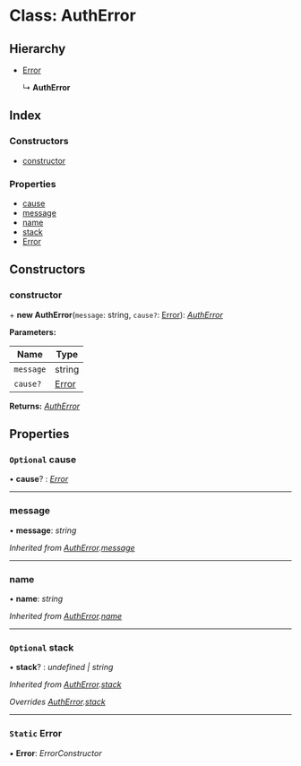 # Class: AuthError

## Hierarchy

* [Error](autherror.md#static-error)

  ↳ **AuthError**

## Index

### Constructors

* [constructor](autherror.md#constructor)

### Properties

* [cause](autherror.md#optional-cause)
* [message](autherror.md#message)
* [name](autherror.md#name)
* [stack](autherror.md#optional-stack)
* [Error](autherror.md#static-error)

## Constructors

###  constructor

\+ **new AuthError**(`message`: string, `cause?`: [Error](autherror.md#static-error)): *[AuthError](autherror.md)*

**Parameters:**

Name | Type |
------ | ------ |
`message` | string |
`cause?` | [Error](autherror.md#static-error) |

**Returns:** *[AuthError](autherror.md)*

## Properties

### `Optional` cause

• **cause**? : *[Error](autherror.md#static-error)*

___

###  message

• **message**: *string*

*Inherited from [AuthError](autherror.md).[message](autherror.md#message)*

___

###  name

• **name**: *string*

*Inherited from [AuthError](autherror.md).[name](autherror.md#name)*

___

### `Optional` stack

• **stack**? : *undefined | string*

*Inherited from [AuthError](autherror.md).[stack](autherror.md#optional-stack)*

*Overrides [AuthError](autherror.md).[stack](autherror.md#optional-stack)*

___

### `Static` Error

▪ **Error**: *ErrorConstructor*
